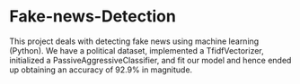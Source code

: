 # Fake-news-Detection
This project deals with detecting  fake news using machine learning (Python). We have a political dataset, implemented a TfidfVectorizer, initialized a PassiveAggressiveClassifier, and fit our model and hence ended up obtaining an accuracy of 92.9% in magnitude.
